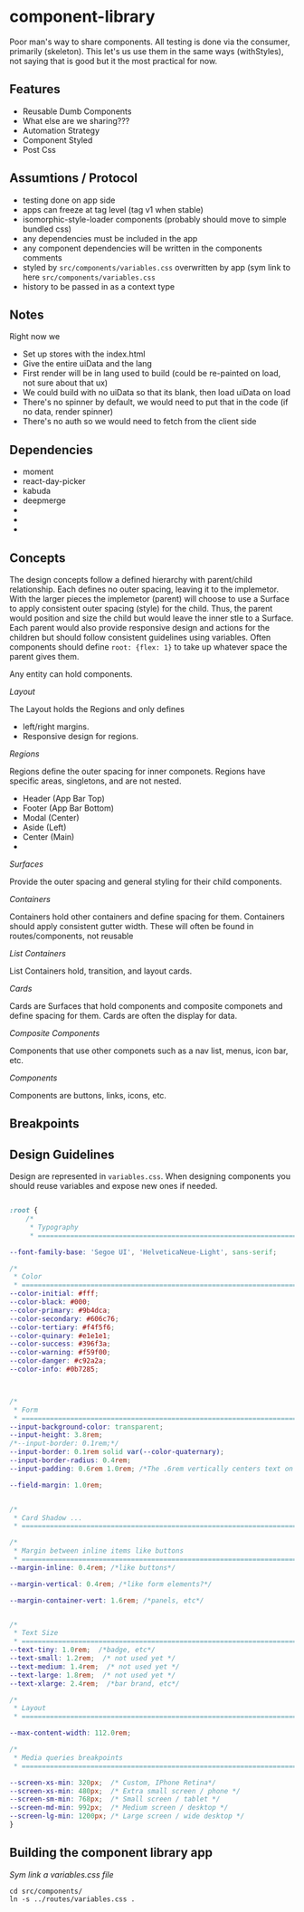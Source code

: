 # component-library

Poor man's way to share components.  All testing is done via the consumer, primarily (skeleton).
This let's us use them in the same ways (withStyles), not saying that is good but it the most practical for now.

## Features

- Reusable Dumb Components
- What else are we sharing???
- Automation Strategy 
- Component Styled
- Post Css


## Assumtions / Protocol

- testing done on app side
- apps can freeze at tag level (tag v1 when stable)
- isomorphic-style-loader components (probably should move to simple bundled css)
- any dependencies must be included in the app
- any component dependencies will be written in the components comments
- styled by `src/components/variables.css` overwritten by app (sym link to here `src/components/variables.css`
- history to be passed in as a context type

## Notes

Right now we

- Set up stores with the index.html
- Give the entire uiData and the lang 
- First render will be in lang used to build (could be re-painted on load, not sure about that ux)
- We could build with no uiData so that its blank, then load uiData on load
- There's no spinner by default, we would need to put that in the code (if no data, render spinner)
- There's no auth so we would need to fetch from the client side


## Dependencies

- moment
- react-day-picker
- kabuda
- deepmerge
-
-
-

## Concepts

The design concepts follow a defined hierarchy with parent/child relationship.
Each defines no outer spacing, leaving it to the implemetor.  With the larger
pieces the implemetor (parent) will choose to use a Surface to apply consistent
outer spacing (style) for the child.  Thus, the parent would position and size
the child but would leave the inner stle to a Surface.  Each parent would also
provide responsive design and actions for the children but should follow
consistent guidelines using variables. Often components should define `root: {flex: 1}`
to take up whatever space the parent gives them.


Any entity can hold components.

*Layout*

The Layout holds the Regions and only defines 
- left/right margins.
- Responsive design for regions.

*Regions*

Regions define the outer spacing for inner componets.  Regions have specific areas, singletons, and are not nested.

- Header (App Bar Top)
- Footer (App Bar Bottom)
- Modal (Center)
- Aside (Left)
- Center (Main)
-

*Surfaces*

Provide the outer spacing and general styling for their child components.

*Containers*

Containers hold other containers and define spacing for them.
Containers should apply consistent gutter width. These will often be found in routes/components,
not reusable

*List Containers*

List Containers hold, transition, and layout cards.

*Cards*

Cards are Surfaces that hold components and composite componets and define spacing for them.
Cards are often the display for data.

*Composite Components*

Components that use other componets such as a nav list, menus, icon bar, etc.

*Components*

Components are buttons, links, icons, etc. 


## Breakpoints

## Design Guidelines

Design are represented in `variables.css`. When designing components
you should reuse variables and expose new ones if needed.

```css

:root {
    /*
     * Typography
     * ======================================================================== */

--font-family-base: 'Segoe UI', 'HelveticaNeue-Light', sans-serif;

/*
 * Color
 * ======================================================================== */
--color-initial: #fff;
--color-black: #000;
--color-primary: #9b4dca;
--color-secondary: #606c76;
--color-tertiary: #f4f5f6;
--color-quinary: #e1e1e1;
--color-success: #396f3a;
--color-warning: #f59f00;
--color-danger: #c92a2a;
--color-info: #0b7285;



/*
 * Form
 * ======================================================================== */
--input-background-color: transparent;
--input-height: 3.8rem;
/*--input-border: 0.1rem;*/
--input-border: 0.1rem solid var(--color-quaternary);
--input-border-radius: 0.4rem;
--input-padding: 0.6rem 1.0rem; /*The .6rem vertically centers text on FF, ignored by Webkit*/

--field-margin: 1.0rem;


/*
 * Card Shadow ...
 * ======================================================================== */

/*
 * Margin between inline items like buttons
 * ======================================================================== */
--margin-inline: 0.4rem; /*like buttons*/

--margin-vertical: 0.4rem; /*like form elements?*/

--margin-container-vert: 1.6rem; /*panels, etc*/


/*
 * Text Size
 * ======================================================================== */
--text-tiny: 1.0rem;  /*badge, etc*/
--text-small: 1.2rem;  /* not used yet */
--text-medium: 1.4rem;  /* not used yet */
--text-large: 1.8rem;  /* not used yet */
--text-xlarge: 2.4rem;  /*bar brand, etc*/

/*
 * Layout
 * ======================================================================== */

--max-content-width: 112.0rem;

/*
 * Media queries breakpoints
 * ======================================================================== */

--screen-xs-min: 320px;  /* Custom, IPhone Retina*/
--screen-xs-min: 480px;  /* Extra small screen / phone */
--screen-sm-min: 768px;  /* Small screen / tablet */
--screen-md-min: 992px;  /* Medium screen / desktop */
--screen-lg-min: 1200px; /* Large screen / wide desktop */
}
```

## Building the component library app

*Sym link a variables.css file*

```
cd src/components/
ln -s ../routes/variables.css .
```
